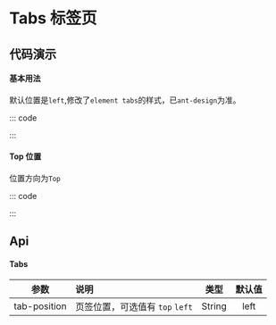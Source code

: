 # Tabs 标签页

## 代码演示

#### 基本用法

默认位置是`left`,修改了`element tabs`的样式，已`ant-design`为准。

::: code

<template>
    <a-tabs v-model="activeName"  @tab-click="handleClick" style='height:200px'>
        <el-tab-pane label="基础信息" name="first">
            基础信息
        </el-tab-pane>
        <el-tab-pane label="账号绑定" name="second">
            账号绑定
        </el-tab-pane>
        <el-tab-pane label="修改密码" name="third">
            修改密码
        </el-tab-pane>
    </a-tabs>
</template>

<script>
  export default {
    data() {
      return {
        activeName: 'first'
      };
    },
    methods: {
      handleClick(tab, event) {
        console.log(tab, event);
      }
    }
  };
</script>

:::

#### Top 位置

位置方向为`Top`

::: code

<template>
    <a-tabs  tab-position="top"   style='height:200px'>
        <el-tab-pane label="我的行程" >
            我的行程
        </el-tab-pane>
        <el-tab-pane label="消息中心" >
            消息中心
        </el-tab-pane>
        <el-tab-pane label="定时任务补偿" >
            定时任务补偿
        </el-tab-pane>
    </a-tabs>
</template>

:::

## Api

#### Tabs

|     参数     | 说明                            |  类型  | 默认值 |
| :----------: | :------------------------------ | :----: | :----: |
| tab-position | 页签位置，可选值有 `top` `left` | String |  left  |
